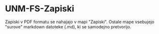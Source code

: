 # UNM-FS-Zapiski

Zapiski v PDF formatu se nahajajo v mapi "Zapiski". Ostale mape vsebujejo "surove" markdown datoteke (.md), ki se samodejno pretvorijo.
